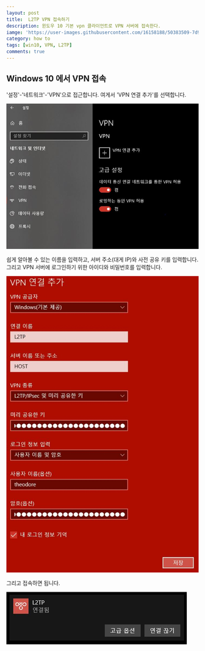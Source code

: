 ```yaml
---
layout: post
title:  L2TP VPN 접속하기
description: 윈도우 10 기본 vpn 클라이언트로 VPN 서버에 접속한다.
iamge: 'https://user-images.githubusercontent.com/16158188/50383509-7d93b900-06f8-11e9-9806-a51ae3ac3407.jpg'
category: how to
tags: [win10, VPN, L2TP]
comments: true
---
```


## Windows 10 에서 VPN 접속

'설정'-'네트워크'-'VPN'으로 접근합니다.
여게서 'VPN 연결 추가'를 선택합니다.

![win10vpn](/postres/181223/win10vpn.jpg)

쉽게 알아볼 수 있는 이름을 입력하고,
서버 주소(대게 IP)와 사전 공유 키를 입력합니다.
그리고 VPN 서버에 로그인하기 위한 아이디와 비밀번호를 입력합니다.

![vpnprofile](/postres/181223/vpnprofile.jpg)

그리고 접속하면 됩니다.

![vpnlogin](/postres/181223/vpnlogin.jpg)
